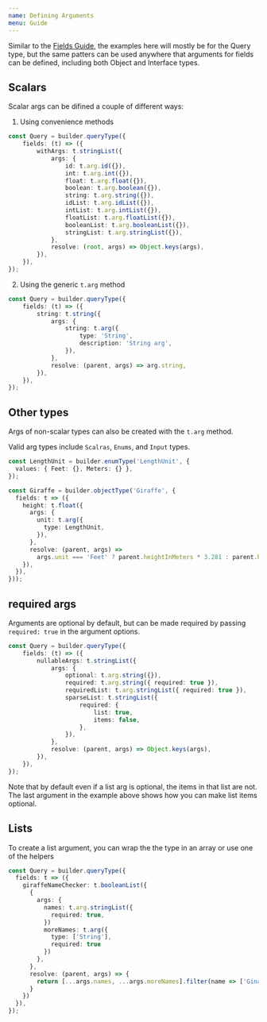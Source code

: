 ```yaml
---
name: Defining Arguments
menu: Guide
---
```


Similar to the [Fields Guide](/guide-fields), the examples here will mostly be for the Query type,
but the same patters can be used anywhere that arguments for fields can be defined, including both
Object and Interface types.

## Scalars

Scalar args can be difined a couple of different ways:

1. Using convenience methods

```typescript
const Query = builder.queryType({
    fields: (t) => ({
        withArgs: t.stringList({
            args: {
                id: t.arg.id({}),
                int: t.arg.int({}),
                float: t.arg.float({}),
                boolean: t.arg.boolean({}),
                string: t.arg.string({}),
                idList: t.arg.idList({}),
                intList: t.arg.intList({}),
                floatList: t.arg.floatList({}),
                booleanList: t.arg.booleanList({}),
                stringList: t.arg.stringList({}),
            },
            resolve: (root, args) => Object.keys(args),
        }),
    }),
});
```

2. Using the generic `t.arg` method

```typescript
const Query = builder.queryType({
    fields: (t) => ({
        string: t.string({
            args: {
                string: t.arg({
                    type: 'String',
                    description: 'String arg',
                }),
            },
            resolve: (parent, args) => arg.string,
        }),
    }),
});
```

## Other types

Args of non-scalar types can also be created with the `t.arg` method.

Valid arg types include `Scalras`, `Enums`, and `Input` types.

```typescript
const LengthUnit = builder.enumType('LengthUnit', {
  values: { Feet: {}, Meters: {} },
});

const Giraffe = builder.objectType('Giraffe', {
  fields: t => ({
    height: t.float({
      args: {
        unit: t.arg({
          type: LengthUnit,
        }),
      },
      resolve: (parent, args) =>
        args.unit === 'Feet' ? parent.heightInMeters * 3.281 : parent.heightInMeters,
    }),
  }),
}));
```

## required args

Arguments are optional by default, but can be made required by passing `required: true` in the
argument options.

```typescript
const Query = builder.queryType({
    fields: (t) => ({
        nullableArgs: t.stringList({
            args: {
                optional: t.arg.string({}),
                required: t.arg.string({ required: true }),
                requiredList: t.arg.stringList({ required: true }),
                sparseList: t.stringList({
                    required: {
                        list: true,
                        items: false,
                    },
                }),
            },
            resolve: (parent, args) => Object.keys(args),
        }),
    }),
});
```

Note that by default even if a list arg is optional, the items in that list are not. The last
argument in the example above shows how you can make list items optional.

## Lists

To create a list argument, you can wrap the the type in an array or use one of the helpers

```typescript
const Query = builder.queryType({
  fields: t => ({
    giraffeNameChecker: t.booleanList({
      {
        args: {
          names: t.arg.stringList({
            required: true,
          })
          moreNames: t.arg({
            type: ['String'],
            required: true
          })
        },
      },
      resolve: (parent, args) => {
        return [...args.names, ...args.moreNames].filter(name => ['Gina', 'James'].includes(name)),
      }
    })
  }),
});

```

[inputs]: /guide-inputs
[enums]: /guide-enums
[fieldbuilder]: /api-field-builder
